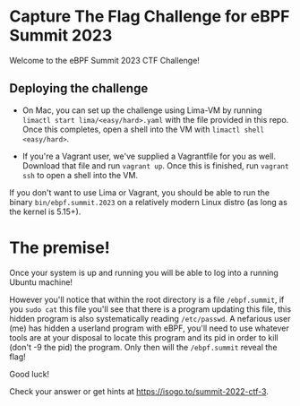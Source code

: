 # Capture The Flag Challenge for eBPF Summit 2023

Welcome to the eBPF Summit 2023 CTF Challenge!

## Deploying the challenge

* On Mac, you can set up the challenge using Lima-VM by running `limactl start
  lima/<easy/hard>.yaml` with the file provided in this repo. Once this completes, open a shell into the VM with `limactl
  shell <easy/hard>`.

* If you're a Vagrant user, we've supplied a Vagrantfile for you as well. Download that file and run
  `vagrant up`. Once this is finished, run `vagrant ssh` to open a shell into
  the VM.

If you don't want to use Lima or Vagrant, you should be able to run the binary `bin/ebpf.summit.2023` on a relatively modern Linux distro (as long as the kernel is 5.15+).

# The premise!

Once your system is up and running you will be able to log into a running Ubuntu machine!

However you'll notice that within the root directory is a file `/ebpf.summit`, if you `sudo cat` this file you'll see that there is a program updating this file, this hidden program is also systematically reading `/etc/passwd`. A nefarious user (me) has hidden a userland program with eBPF, you'll need to use whatever tools are at your disposal to locate this program and its pid in 
order to kill (don't -9 the pid) the program. Only then will the `/ebpf.summit` reveal the flag!

Good luck!

Check your answer or get hints at https://isogo.to/summit-2022-ctf-3. 

